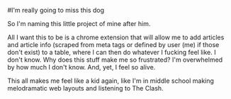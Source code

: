 #I'm really going to miss this dog

So I'm naming this little project of mine after him. 

All I want this to be is a chrome extension that will allow me to add articles and article info (scraped from meta tags or defined by user (me) if those don't exist) to a table, where I can then do whatever I fucking feel like. I don't know. Why does this stuff make me so frustrated? I'm overwhelmed by how much I don't know. And, yet, I feel so alive. 

This all makes me feel like a kid again, like I'm in middle school making melodramatic web layouts and listening to The Clash. 
